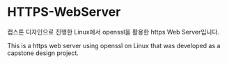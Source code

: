 # HTTPS-WebServer

캡스톤 디자인으로 진행한 Linux에서 openssl을 활용한 https Web Server입니다.

This is a https web server using openssl on Linux that was developed as a capstone design project.
